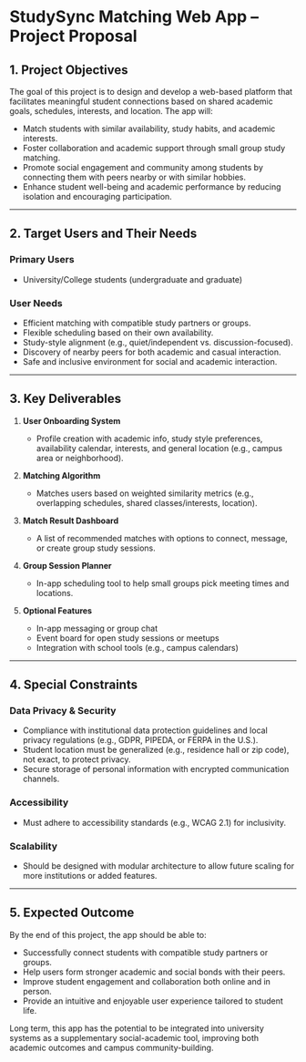 # StudySync Matching Web App – Project Proposal

## 1. Project Objectives

The goal of this project is to design and develop a web-based platform that facilitates meaningful student connections based on shared academic goals, schedules, interests, and location. The app will:

- Match students with similar availability, study habits, and academic interests.
- Foster collaboration and academic support through small group study matching.
- Promote social engagement and community among students by connecting them with peers nearby or with similar hobbies.
- Enhance student well-being and academic performance by reducing isolation and encouraging participation.

---

## 2. Target Users and Their Needs

### Primary Users
- University/College students (undergraduate and graduate)

### User Needs
- Efficient matching with compatible study partners or groups.
- Flexible scheduling based on their own availability.
- Study-style alignment (e.g., quiet/independent vs. discussion-focused).
- Discovery of nearby peers for both academic and casual interaction.
- Safe and inclusive environment for social and academic interaction.

---

## 3. Key Deliverables

1. **User Onboarding System**  
   - Profile creation with academic info, study style preferences, availability calendar, interests, and general location (e.g., campus area or neighborhood).

2. **Matching Algorithm**  
   - Matches users based on weighted similarity metrics (e.g., overlapping schedules, shared classes/interests, location).

3. **Match Result Dashboard**  
   - A list of recommended matches with options to connect, message, or create group study sessions.

4. **Group Session Planner**  
   - In-app scheduling tool to help small groups pick meeting times and locations.

5. **Optional Features**  
   - In-app messaging or group chat  
   - Event board for open study sessions or meetups  
   - Integration with school tools (e.g., campus calendars)

---

## 4. Special Constraints

### Data Privacy & Security
- Compliance with institutional data protection guidelines and local privacy regulations (e.g., GDPR, PIPEDA, or FERPA in the U.S.).
- Student location must be generalized (e.g., residence hall or zip code), not exact, to protect privacy.
- Secure storage of personal information with encrypted communication channels.

### Accessibility
- Must adhere to accessibility standards (e.g., WCAG 2.1) for inclusivity.

### Scalability
- Should be designed with modular architecture to allow future scaling for more institutions or added features.

---

## 5. Expected Outcome

By the end of this project, the app should be able to:

- Successfully connect students with compatible study partners or groups.
- Help users form stronger academic and social bonds with their peers.
- Improve student engagement and collaboration both online and in person.
- Provide an intuitive and enjoyable user experience tailored to student life.

Long term, this app has the potential to be integrated into university systems as a supplementary social-academic tool, improving both academic outcomes and campus community-building.
